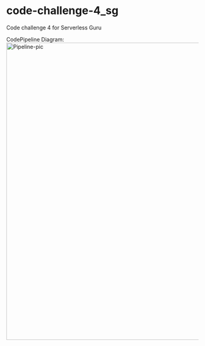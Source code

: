 # code-challenge-4_sg
Code challenge 4 for Serverless Guru

CodePipeline Diagram: <img width="778" alt="Pipeline-pic" src="https://user-images.githubusercontent.com/43919114/203406841-88bbd2ed-daa6-489e-8c83-3d4fee762546.PNG">
